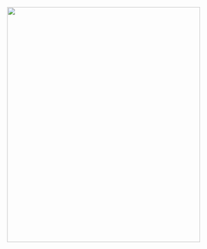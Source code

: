 
<img align="left" src= "https://64.media.tumblr.com/3d7f73d3f19ac0285f430191d9d4ca1a/3e36440b5e055ae2-e9/s2048x3072/ea117cfb1e04bd075c1aad0497e30eabfdc874b0.pnj" width=450 height=550>
